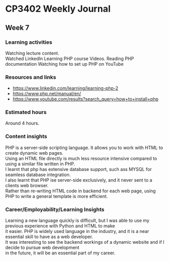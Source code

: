 # CP3402 Weekly Journal

## Week 7

### Learning activities
Watching lecture content.  
Watched LinkedIn Learning PHP course Videos.
Reading PHP documentation
Watching how to set up PHP on YouTube


### Resources and links
- https://www.linkedin.com/learning/learning-php-2
- https://www.php.net/manual/en/
- https://www.youtube.com/results?search_query=how+to+install+php

### Estimated hours
Around 4 hours.

### Content insights
PHP is a server-side scripting language. It allows you to work with HTML to create dynamic web pages.   
Using an HTML file directly is much less resource intensive compared to using a similar file written in PHP.  
I learnt that php has extensive database support, such ass MYSQL for seamless database integration.   
I also learnt that PHP ise server-side exclusively, and it never sent to a clients web browser.    
Rather than re-writing HTML code in backend for each web page, using PHP to write a general template is more efficient.  

### Career/Employability/Learning Insights
Learning a new language quickly is difficult, but I was able to use my previous experience with Python and HTML to make   
it easier. PHP is widely used language in the industry, and it is a near essential skill to have as a web developer.   
It was interesting to see the backend workings of a dynamic website and if I decide to pursue web development   
in the future, it will be an essential part of my career.